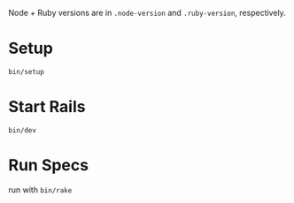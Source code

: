 Node + Ruby versions are in `.node-version` and `.ruby-version`, respectively.

# Setup

`bin/setup`

# Start Rails

`bin/dev`

# Run Specs

run with `bin/rake`